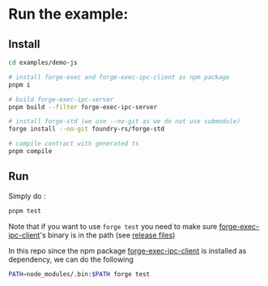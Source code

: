 
# Run the example:

## Install

```bash
cd examples/demo-js
```

```bash
# install forge-exec and forge-exec-ipc-client as npm package
pnpm i

# build forge-exec-ipc-server
pnpm build --filter forge-exec-ipc-server

# install forge-std (we use --no-git as we do not use submodule)
forge install --no-git foundry-rs/forge-std

# compile contract with generated ts
pnpm compile
```

## Run

Simply do :

```bash
pnpm test
```

Note that if you want to use `forge test` you need to make sure [forge-exec-ipc-client](https://github.com/wighawag/forge-exec/tree/main/forge-exec-ipc-client)'s binary is in the path (see [release files](https://github.com/wighawag/forge-exec/releases/tag/forge-exec-ipc-client-v0.1.0))

In this repo since the npm package [forge-exec-ipc-client](https://www.npmjs.com/package/forge-exec-ipc-client) is installed as dependency, we can do the following

```bash
PATH=node_modules/.bin:$PATH forge test
```
